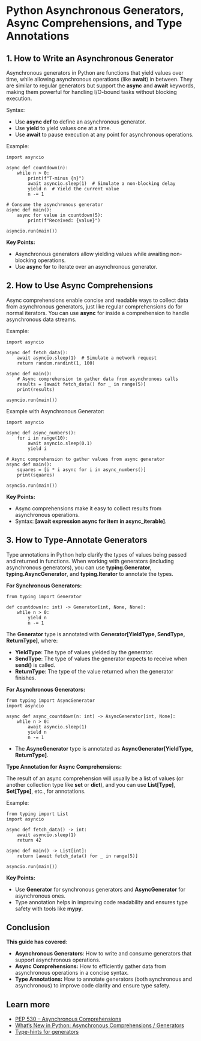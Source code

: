 # Python Asynchronous Generators, Async Comprehensions, and Type Annotations

## 1. How to Write an Asynchronous Generator

Asynchronous generators in Python are functions that yield values over time, while allowing asynchronous operations (like **await**) in between. They are similar to regular generators but support the **async** and **await** keywords, making them powerful for handling I/O-bound tasks without blocking execution.

Syntax:
- Use **async def** to define an asynchronous generator.
- Use **yield** to yield values one at a time.
- Use **await** to pause execution at any point for asynchronous operations.

Example:

```
import asyncio

async def countdown(n):
    while n > 0:
        print(f"T-minus {n}")
        await asyncio.sleep(1)  # Simulate a non-blocking delay
        yield n  # Yield the current value
        n -= 1

# Consume the asynchronous generator
async def main():
    async for value in countdown(5):
        print(f"Received: {value}")

asyncio.run(main())
```

**Key Points:**
- Asynchronous generators allow yielding values while awaiting non-blocking operations.
- Use **async for** to iterate over an asynchronous generator.


## 2. How to Use Async Comprehensions

Async comprehensions enable concise and readable ways to collect data from asynchronous generators, just like regular comprehensions do for normal iterators. You can use **async** for inside a comprehension to handle asynchronous data streams.

Example:

```
import asyncio

async def fetch_data():
    await asyncio.sleep(1)  # Simulate a network request
    return random.randint(1, 100)

async def main():
    # Async comprehension to gather data from asynchronous calls
    results = [await fetch_data() for _ in range(5)]
    print(results)

asyncio.run(main())
```

Example with Asynchronous Generator:

```
import asyncio

async def async_numbers():
    for i in range(10):
        await asyncio.sleep(0.1)
        yield i

# Async comprehension to gather values from async generator
async def main():
    squares = [i * i async for i in async_numbers()]
    print(squares)

asyncio.run(main())
```

**Key Points:**

- Async comprehensions make it easy to collect results from asynchronous operations.
- Syntax: **[await expression async for item in async_iterable]**.


## 3. How to Type-Annotate Generators

Type annotations in Python help clarify the types of values being passed and returned in functions. When working with generators (including asynchronous generators), you can use **typing.Generator**, **typing.AsyncGenerator**, and **typing.Iterator** to annotate the types.

**For Synchronous Generators:**

```
from typing import Generator

def countdown(n: int) -> Generator[int, None, None]:
    while n > 0:
        yield n
        n -= 1
```


The **Generator** type is annotated with **Generator[YieldType, SendType, ReturnType]**, where:

- **YieldType**: The type of values yielded by the generator.
- **SendType**: The type of values the generator expects to receive when **send()** is called.
- **ReturnType**: The type of the value returned when the generator finishes.

**For Asynchronous Generators:**

```
from typing import AsyncGenerator
import asyncio

async def async_countdown(n: int) -> AsyncGenerator[int, None]:
    while n > 0:
        await asyncio.sleep(1)
        yield n
        n -= 1
```

- The **AsyncGenerator** type is annotated as **AsyncGenerator[YieldType, ReturnType]**.

**Type Annotation for Async Comprehensions:**

The result of an async comprehension will usually be a list of values (or another collection type like **set** or **dict**), and you can use **List[Type]**, **Set[Type]**, etc., for annotations.

Example:

```
from typing import List
import asyncio

async def fetch_data() -> int:
    await asyncio.sleep(1)
    return 42

async def main() -> List[int]:
    return [await fetch_data() for _ in range(5)]

asyncio.run(main())
```

**Key Points:**

- Use **Generator** for synchronous generators and **AsyncGenerator** for asynchronous ones.
- Type annotation helps in improving code readability and ensures type safety with tools like **mypy**.


## Conclusion

**This guide has covered**:

- **Asynchronous Generators**: How to write and consume generators that support asynchronous operations.
- **Async Comprehensions:** How to efficiently gather data from asynchronous operations in a concise syntax.
- **Type Annotations:** How to annotate generators (both synchronous and asynchronous) to improve code clarity and ensure type safety.

## Learn more

- [PEP 530 – Asynchronous Comprehensions](https://peps.python.org/pep-0530/)
- [What’s New in Python: Asynchronous Comprehensions / Generators](https://www.blog.pythonlibrary.org/2017/02/14/whats-new-in-python-asynchronous-comprehensions-generators/)
- [Type-hints for generators](https://stackoverflow.com/questions/42531143/how-to-type-hint-a-generator-in-python-3)